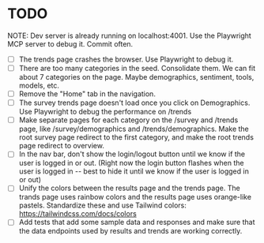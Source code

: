 # TODO

NOTE: Dev server is already running on localhost:4001. Use the Playwright MCP server to debug it. Commit often.

- [ ] The trends page crashes the browser. Use Playwright to debug it.
- [ ] There are too many categories in the seed. Consolidate them. We can fit about 7 categories on the page. Maybe demographics, sentiment, tools, models, etc.
- [ ] Remove the "Home" tab in the navigation.
- [ ] The survey trends page doesn't load once you click on Demographics. Use Playwright to debug the performance on /trends
- [ ] Make separate pages for each category on the /survey and /trends page, like /survey/demographics and /trends/demographics. Make the root survey page redirect to the first category, and make the root trends page redirect to overview.
- [ ] In the nav bar, don't show the login/logout button until we know if the user is logged in or out. (Right now the login button flashes when the user is logged in -- best to hide it until we know if the user is logged in or out)
- [ ] Unify the colors between the results page and the trends page. The trands page uses rainbow colors and the results page uses orange-like pastels. Standardize these and use Tailwind colors: https://tailwindcss.com/docs/colors
- [ ] Add tests that add some sample data and responses and make sure that the data endpoints used by results and trends are working correctly.